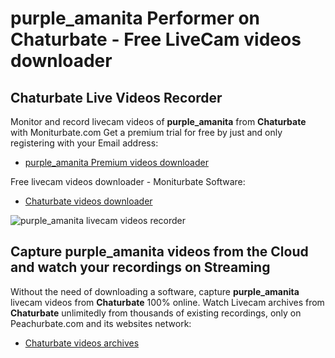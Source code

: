 # purple_amanita Performer on Chaturbate - Free LiveCam videos downloader

## Chaturbate Live Videos Recorder

Monitor and record livecam videos of **purple_amanita** from **Chaturbate** with Moniturbate.com
Get a premium trial for free by just and only registering with your Email address:
* [purple_amanita Premium videos downloader](https://moniturbate.com/request-demo-licence-key.html)

Free livecam videos downloader - Moniturbate Software:
* [Chaturbate videos downloader](https://moniturbate.com/moniturbate-download-software.html)

![purple_amanita livecam videos recorder](https://peachurnet.com/templates/moniturbate-software.png)


## Capture purple_amanita videos from the Cloud and watch your recordings on Streaming

Without the need of downloading a software, capture **purple_amanita** livecam videos from **Chaturbate** 100% online.
Watch Livecam archives from **Chaturbate** unlimitedly from thousands of existing recordings, only on Peachurbate.com and its websites network:
* [Chaturbate videos archives](https://peachurnet.com/)